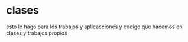 # clases 
esto lo hago para los trabajos y aplicacciones y codigo que hacemos en clases y trabajos propios 
